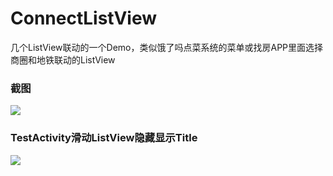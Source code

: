 # ConnectListView

几个ListView联动的一个Demo，类似饿了吗点菜系统的菜单或找房APP里面选择商圈和地铁联动的ListView

### 截图

![](https://github.com/maning0303/ConnectListView/raw/master/screenshots/001.jpg)

### TestActivity滑动ListView隐藏显示Title

![](https://github.com/maning0303/ConnectListView/raw/master/screenshots/002.gif)
